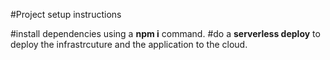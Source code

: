 #Project setup instructions

#install dependencies using a **npm i** command.
#do a **serverless deploy** to deploy the infrastrcuture and the application to the cloud.
